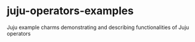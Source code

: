 # juju-operators-examples
Juju example charms demonstrating and describing functionalities of Juju operators
